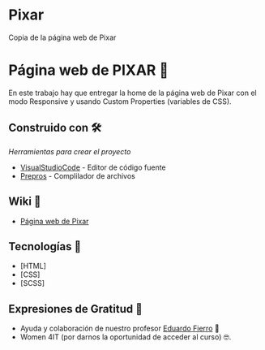 # Pixar
Copia de la página web de Pixar

# Página web de PIXAR 🚀

En este trabajo hay que entregar la home de la página web de Pixar con el modo Responsive y usando Custom Properties (variables de CSS).

## Construido con 🛠️

_Herramientas para crear el proyecto_

* [VisualStudioCode](https://code.visualstudio.com/) - Editor de código fuente
* [Prepros](https://prepros.io/) - Complilador de archivos

## Wiki 📖

* [Página web de Pixar](https://www.pixar.com/) 

## Tecnologías 🧪

* [HTML]
* [CSS]
* [SCSS]

## Expresiones de Gratitud 🎁
* Ayuda y colaboración de nuestro profesor  [Eduardo Fierro](https://eduardofierro.pro/) 📢
* Women 4IT (por darnos la oportunidad de acceder al curso) 🤓.
